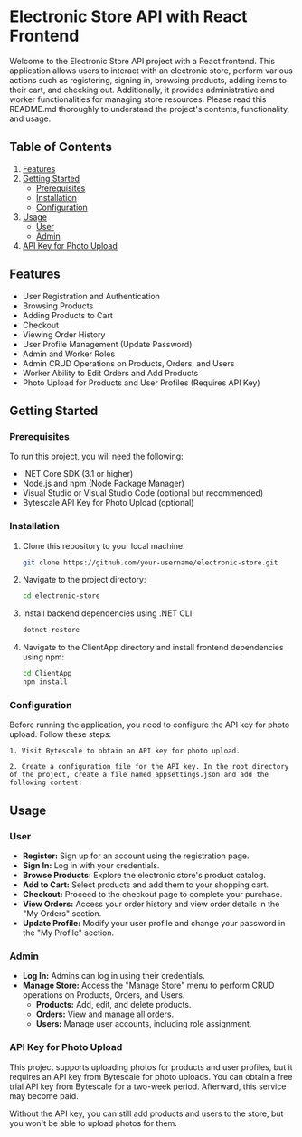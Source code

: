 # Electronic Store API with React Frontend

Welcome to the Electronic Store API project with a React frontend. This application allows users to interact with an electronic store, perform various actions such as registering, signing in, browsing products, adding items to their cart, and checking out. Additionally, it provides administrative and worker functionalities for managing store resources. Please read this README.md thoroughly to understand the project's contents, functionality, and usage.

## Table of Contents

1. [Features](#features)
2. [Getting Started](#getting-started)
   - [Prerequisites](#prerequisites)
   - [Installation](#installation)
   - [Configuration](#configuration)
3. [Usage](#usage)
   - [User](#user)
   - [Admin](#admin)
4. [API Key for Photo Upload](#api-key-for-photo-upload)

## Features

- User Registration and Authentication
- Browsing Products
- Adding Products to Cart
- Checkout
- Viewing Order History
- User Profile Management (Update Password)
- Admin and Worker Roles
- Admin CRUD Operations on Products, Orders, and Users
- Worker Ability to Edit Orders and Add Products
- Photo Upload for Products and User Profiles (Requires API Key)

## Getting Started

### Prerequisites

To run this project, you will need the following:

- .NET Core SDK (3.1 or higher)
- Node.js and npm (Node Package Manager)
- Visual Studio or Visual Studio Code (optional but recommended)
- Bytescale API Key for Photo Upload (optional)

### Installation

1. Clone this repository to your local machine:

   ```bash
   git clone https://github.com/your-username/electronic-store.git
   ```

2. Navigate to the project directory:

    ```bash
    cd electronic-store
    ```

3. Install backend dependencies using .NET CLI:

    ```bash
    dotnet restore
    ```

4. Navigate to the ClientApp directory and install frontend dependencies using npm:

    ```bash
    cd ClientApp
    npm install
    ```

### Configuration

Before running the application, you need to configure the API key for photo upload. Follow these steps:

    1. Visit Bytescale to obtain an API key for photo upload.

    2. Create a configuration file for the API key. In the root directory of the project, create a file named appsettings.json and add the following content:

        
## Usage

### User

- **Register:** Sign up for an account using the registration page.
- **Sign In:** Log in with your credentials.
- **Browse Products:** Explore the electronic store's product catalog.
- **Add to Cart:** Select products and add them to your shopping cart.
- **Checkout:** Proceed to the checkout page to complete your purchase.
- **View Orders:** Access your order history and view order details in the "My Orders" section.
- **Update Profile:** Modify your user profile and change your password in the "My Profile" section.

### Admin

- **Log In:** Admins can log in using their credentials.
- **Manage Store:** Access the "Manage Store" menu to perform CRUD operations on Products, Orders, and Users.
  - **Products:** Add, edit, and delete products.
  - **Orders:** View and manage all orders.
  - **Users:** Manage user accounts, including role assignment.

### API Key for Photo Upload

This project supports uploading photos for products and user profiles, but it requires an API key from Bytescale for photo uploads. You can obtain a free trial API key from Bytescale for a two-week period. Afterward, this service may become paid.

Without the API key, you can still add products and users to the store, but you won't be able to upload photos for them.